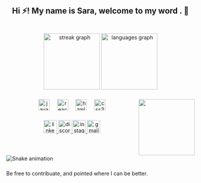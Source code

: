 <br clear="both">

<h2 align="center">Hi ⚡! My name is Sara, welcome to my word .  👾</h2>

###

<br clear="both">

<div align="center">
  <img src="https://streak-stats.demolab.com?user=SaraCunhha&locale=en&mode=daily&theme=dracula&hide_border=false&border_radius=5" height="150" alt="streak graph"  />
  <img src="https://github-readme-stats.vercel.app/api/top-langs?username=SaraCunhha&locale=en&hide_title=false&layout=compact&card_width=320&langs_count=5&theme=dracula&hide_border=false" height="150" alt="languages graph"  />
</div>

###

<img align="right" height="150" src="https://media.giphy.com/media/vmQAsNXEgvItJxpgL4/giphy.gif?cid=ecf05e47gpe3pvuw96si99c6gch1yjor6lsdraeiweogfpfi&ep=v1_gifs_search&rid=giphy.gif&ct=g"  />

###

<div align="center">
  <img src="https://cdn.jsdelivr.net/gh/devicons/devicon/icons/javascript/javascript-original.svg" height="30" alt="javascript logo"  />
  <img width="12" />
  <img src="https://cdn.jsdelivr.net/gh/devicons/devicon/icons/react/react-original.svg" height="30" alt="react logo"  />
  <img width="12" />
  <img src="https://cdn.jsdelivr.net/gh/devicons/devicon/icons/html5/html5-plain.svg" height="30" alt="html5 logo"  />
  <img width="12" />
  <img src="https://cdn.jsdelivr.net/gh/devicons/devicon/icons/css3/css3-original.svg" height="30" alt="css3 logo"  />
</div>

###

<div align="center">
  <a href="https://www.linkedin.com/in/sara-cunha-1036a6131/" target="_blank">
    <img src="https://img.shields.io/static/v1?message=LinkedIn&logo=linkedin&label=&color=0077B5&logoColor=white&labelColor=#C36DD3&style=for-the-badge" height="35" alt="linkedin logo"  />
  </a>
  <a href="https://discord.com/channels/@me" target="_blank">
    <img src="https://img.shields.io/static/v1?message=Discord&logo=discord&label=&color=7289DA&logoColor=white&labelColor=#C36DD3&style=for-the-badge" height="35" alt="discord logo"  />
  </a>
  <a href="https://www.instagram.com/saracunhha?igsh=Zmx3dzV0amI4YjQ3" target="_blank">
    <img src="https://img.shields.io/static/v1?message=Instagram&logo=instagram&label=&color=E4405F&logoColor=white&labelColor=#C36DD3&style=for-the-badge" height="35" alt="instagram logo"  />
  </a>
  <a href="sara.cunhha@gmail.com" target="_blank">
    <img src="https://img.shields.io/static/v1?message=Gmail&logo=gmail&label=&color=D14836&logoColor=white&labelColor=#C36DD3&style=for-the-badge" height="35" alt="gmail logo"  />
  </a>
</div>

###

<br clear="both">

<img src="https://raw.githubusercontent.com/SaraCunhha/SaraCunhha/output/snake.svg" alt="Snake animation" />

###

<p align="left">Be free to contribuate, and pointed where I can be better.</p>

###

<p align="left"></p>

###
